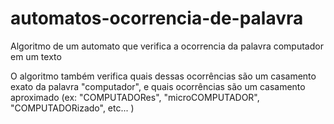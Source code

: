 # automatos-ocorrencia-de-palavra
Algoritmo de um automato que verifica a ocorrencia da palavra computador em um texto

O algoritmo também verifica quais dessas ocorrências são um casamento exato da palavra "computador", e quais ocorrências são um casamento aproximado (ex: "COMPUTADORes", "microCOMPUTADOR", "COMPUTADORizado", etc...  )
